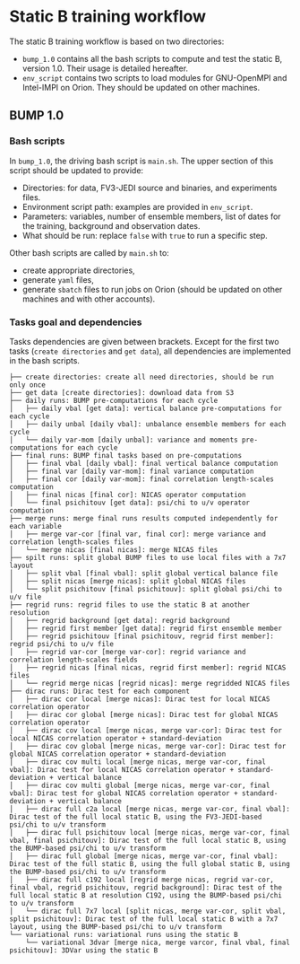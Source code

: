 # Static B training workflow

The static B training workflow is based on two directories:
- `bump_1.0` contains all the bash scripts to compute and test the static B, version 1.0. Their usage is detailed hereafter.
- `env_script` contains two scripts to load modules for GNU-OpenMPI and Intel-IMPI on Orion. They should be updated on other machines.

## BUMP 1.0

### Bash scripts
In `bump_1.0`, the driving bash script is `main.sh`. The upper section of this script should be updated to provide:
- Directories: for data, FV3-JEDI source and binaries, and experiments files.
- Environment script path: examples are provided in `env_script`.
- Parameters: variables, number of ensemble members, list of dates for the training, background and observation dates.
- What should be run: replace `false` with `true` to run a specific step.

Other bash scripts are called by `main.sh` to:
- create appropriate directories,
- generate `yaml` files,
- generate `sbatch` files to run jobs on Orion (should be updated on other machines and with other accounts).

### Tasks goal and dependencies
Tasks dependencies are given between brackets. Except for the first two tasks (`create directories` and `get data`), all dependencies are implemented in the bash scripts.
```
├── create directories: create all need directories, should be run only once
├── get data [create directories]: download data from S3
├── daily runs: BUMP pre-computations for each cycle
│   ├── daily vbal [get data]: vertical balance pre-computations for each cycle
│   ├── daily unbal [daily vbal]: unbalance ensemble members for each cycle
│   └── daily var-mom [daily unbal]: variance and moments pre-computations for each cycle
├── final runs: BUMP final tasks based on pre-computations
│   ├── final vbal [daily vbal]: final vertical balance computation
│   ├── final var [daily var-mom]: final variance computation
│   ├── final cor [daily var-mom]: final correlation length-scales computation
│   ├── final nicas [final cor]: NICAS operator computation
│   └── final psichitouv [get data]: psi/chi to u/v operator computation
├── merge runs: merge final runs results computed independently for each variable
│   ├── merge var-cor [final var, final cor]: merge variance and correlation length-scales files
│   └── merge nicas [final nicas]: merge NICAS files
├── spilt runs: split global BUMP files to use local files with a 7x7 layout
│   ├── split vbal [final vbal]: split global vertical balance file
│   ├── split nicas [merge nicas]: split global NICAS files
│   └── split psichitouv [final psichitouv]: split global psi/chi to u/v file
├── regrid runs: regrid files to use the static B at another resolution
│   ├── regrid background [get data]: regrid background
│   ├── regrid first member [get data]: regrid first ensemble member
│   ├── regrid psichitouv [final psichitouv, regrid first member]: regrid psi/chi to u/v file
│   ├── regrid var-cor [merge var-cor]: regrid variance and correlation length-scales fields
│   ├── regrid nicas [final nicas, regrid first member]: regrid NICAS files
│   └── regrid merge nicas [regrid nicas]: merge regridded NICAS files
├── dirac runs: Dirac test for each component
│   ├── dirac cor local [merge nicas]: Dirac test for local NICAS correlation operator
│   ├── dirac cor global [merge nicas]: Dirac test for global NICAS correlation operator
│   ├── dirac cov local [merge nicas, merge var-cor]: Dirac test for local NICAS correlation operator + standard-deviation
│   ├── dirac cov global [merge nicas, merge var-cor]: Dirac test for global NICAS correlation operator + standard-deviation
│   ├── dirac cov multi local [merge nicas, merge var-cor, final vbal]: Dirac test for local NICAS correlation operator + standard-deviation + vertical balance
│   ├── dirac cov multi global [merge nicas, merge var-cor, final vbal]: Dirac test for global NICAS correlation operator + standard-deviation + vertical balance
│   ├── dirac full c2a local [merge nicas, merge var-cor, final vbal]: Dirac test of the full local static B, using the FV3-JEDI-based psi/chi to u/v transform
│   ├── dirac full psichitouv local [merge nicas, merge var-cor, final vbal, final psichitouv]: Dirac test of the full local static B, using the BUMP-based psi/chi to u/v transform
│   ├── dirac full global [merge nicas, merge var-cor, final vbal]: Dirac test of the full static B, using the full global static B, using the BUMP-based psi/chi to u/v transform
│   ├── dirac full c192 local [regrid merge nicas, regrid var-cor, final vbal, regrid psichitouv, regrid background]: Dirac test of the full local static B at resolution C192, using the BUMP-based psi/chi to u/v transform
│   └── dirac full 7x7 local [split nicas, merge var-cor, split vbal, split psichitouv]: Dirac test of the full local static B with a 7x7 layout, using the BUMP-based psi/chi to u/v transform
└── variational runs: variational runs using the static B
    └── variational 3dvar [merge nica, merge varcor, final vbal, final psichitouv]: 3DVar using the static B
```
